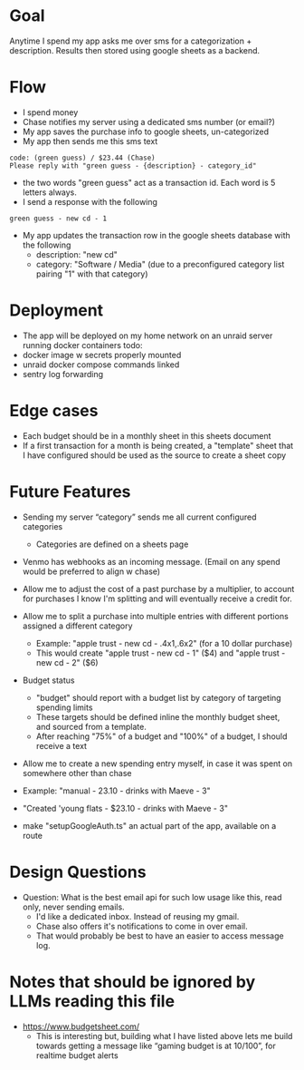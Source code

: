 <!-- this document mainly exists for LLM Context -->

# Goal

Anytime I spend my app asks me over sms for a categorization + description.
Results then stored using google sheets as a backend.

# Flow

- I spend money
- Chase notifies my server using a dedicated sms number (or email?)
- My app saves the purchase info to google sheets, un-categorized
- My app then sends me this sms text

```
code: (green guess) / $23.44 (Chase)
Please reply with "green guess - {description} - category_id"
```

- the two words "green guess" act as a transaction id. Each word is 5 letters always.
- I send a response with the following

```
green guess - new cd - 1
```

- My app updates the transaction row in the google sheets database with the following
  - description: "new cd"
  - category: "Software / Media" (due to a preconfigured category list pairing "1" with that category)

# Deployment

- The app will be deployed on my home network on an unraid server running
docker containers
todo:
- docker image w secrets properly mounted
- unraid docker compose commands linked
- sentry log forwarding

# Edge cases

- Each budget should be in a monthly sheet in this sheets document
- If a first transaction for a month is being created, a "template" sheet that I have
configured should be used as the source to create a sheet copy

# Future Features

- Sending my server “category” sends me all current configured categories
  - Categories are defined on a sheets page

- Venmo has webhooks as an incoming message. (Email on any spend would be preferred to align w chase)

- Allow me to adjust the cost of a past purchase by a multiplier, to account for purchases I know I'm splitting
and will eventually receive a credit for.

- Allow me to split a purchase into multiple entries with different portions assigned a different category
  - Example: "apple trust - new cd - .4x1,.6x2" (for a 10 dollar purchase)
  - This would create "apple trust - new cd - 1" ($4) and "apple trust - new cd - 2" ($6)

- Budget status
  - "budget" should report with a budget list by category of targeting spending limits
  - These targets should be defined inline the monthly budget sheet, and sourced from a template.
  - After reaching "75%" of a budget and "100%" of a budget, I should receive a text

- Allow me to create a new spending entry myself, in case it was spent on somewhere other than chase
 - Example: "manual - 23.10 - drinks with Maeve - 3"
 - "Created 'young flats - $23.10 - drinks with Maeve - 3"

- make "setupGoogleAuth.ts" an actual part of the app, available on a route

# Design Questions

- Question: What is the best email api for such low usage like this, read only, never sending emails.
  - I'd like a dedicated inbox. Instead of reusing my gmail.
  - Chase also offers it's notifications to come in over email.
  - That would probably be best to have an easier to access message log.

# Notes that should be ignored by LLMs reading this file

- https://www.budgetsheet.com/
    - This is interesting but, building what I have listed above lets me build towards 
    getting a message like “gaming budget is at $10/$100”, for realtime budget alerts